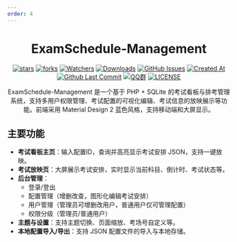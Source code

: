 ```yaml
---
order: 4
---
```


<div align="center">

# ExamSchedule-Management

<ArticleMetadata />

[![stars](https://img.shields.io/github/stars/ExamAware/ExamSchedule-Management?label=Stars)](https://github.com/ExamAware/ExamSchedule-Management/stargazers) [![forks](https://img.shields.io/github/forks/ExamAware/ExamSchedule-Management?label=Forks)](https://github.com/ExamAware/ExamSchedule-Management/forks) [![Watchers](https://img.shields.io/github/watchers/ExamAware/ExamSchedule-Management?style=social)](https://github.com/ExamAware/ExamSchedule-Management/watchers) [![Downloads](https://img.shields.io/github/downloads/ExamAware/ExamSchedule-Management/total?style=social&label=Downloads&logo=github)](https://github.com/ExamAware/ExamSchedule-Management/releases) [![GitHub Issues](https://img.shields.io/github/issues-search/ExamAware/ExamSchedule-Management?query=is%3Aopen&style=flat&logo=github&label=Issues&color=%233fb950)](https://github.com/ExamAware/ExamSchedule-Management/issues) [![Created At](https://img.shields.io/github/created-at/ExamAware/ExamSchedule-Management)](https://github.com/ExamAware/ExamSchedule-Management) [![Github Last Commit](https://img.shields.io/github/last-commit/ExamAware/ExamSchedule-Management)](https://github.com/ExamAware/ExamSchedule-Management/commits/main) [![QQ群](https://img.shields.io/badge/-QQ%E7%BE%A4%EF%BD%9C901670561-blue?style=flat&logo=QQ&logoColor=white)](https://qm.qq.com/q/zDiEipHsaI) [![LICENSE](https://img.shields.io/badge/License-MIT-red.svg "LICENSE")](https://github.com/ExamAware/ExamSchedule-Management/blob/main/LICENSE)

ExamSchedule-Management 是一个基于 PHP + SQLite 的考试看板与排考管理系统，支持多用户权限管理、考试配置的可视化编辑、考试信息的放映展示等功能。前端采用 Material Design 2 蓝色风格，支持移动端和大屏显示。

</div>

<GitHubCard owner="ExamAware" repo="ExamSchedule-Management" />

## 主要功能

- **考试看板主页**：输入配置ID，查询并高亮显示考试安排 JSON，支持一键放映。
- **考试放映页**：大屏展示考试安排，实时显示当前科目、倒计时、考试状态等。
- **后台管理**：
  - 登录/登出
  - 配置管理（增删改查，图形化编辑考试安排）
  - 用户管理（管理员可增删改用户，普通用户仅可管理配置）
  - 权限分级（管理员/普通用户）
- **主题与设置**：支持主题切换、页面缩放、考场号自定义等。
- **本地配置导入/导出**：支持 JSON 配置文件的导入与本地存储。